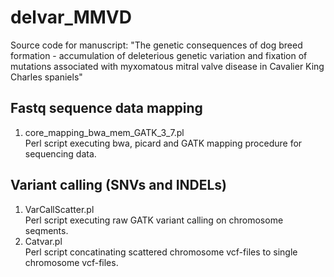 # delvar_MMVD
Source code for manuscript: "The genetic consequences of dog breed formation - accumulation of deleterious genetic variation and fixation of mutations associated with myxomatous mitral valve disease in Cavalier King Charles spaniels"

## Fastq sequence data mapping
1. core_mapping_bwa_mem_GATK_3_7.pl <br/>
Perl script executing bwa, picard and GATK mapping procedure for sequencing data.

## Variant calling (SNVs and INDELs)
1. VarCallScatter.pl <br/>
Perl script executing raw GATK variant calling on chromosome seqments.
2. Catvar.pl <br/>
Perl script concatinating scattered chromosome vcf-files to single chromosome vcf-files. 
